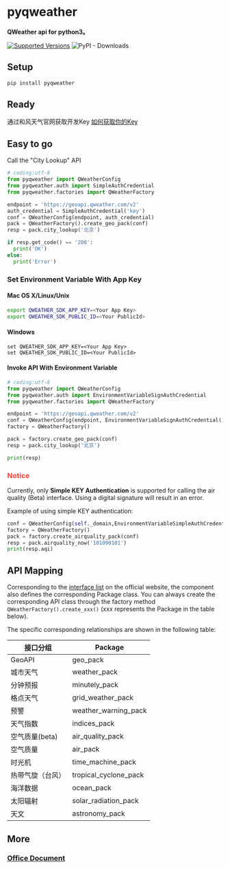 # pyqweather
**QWeather api for python3。**


[![Supported Versions](https://img.shields.io/badge/python-&nbsp;&nbsp;3.10&nbsp;|&nbsp;3.11&nbsp;|&nbsp;3.12&nbsp;-blue)](https://pypi.org/project/pyqweather/)
![PyPI - Downloads](https://img.shields.io/pypi/dm/pyqweather)

## Setup

```bash
pip install pyqweather
```



## Ready
通过和风天气官网获取开发Key [如何获取你的Key](https://dev.qweather.com/docs/configuration/project-and-key/)


## Easy to go
Call the "City Lookup" API

```python
# coding:utf-8
from pyqweather import QWeatherConfig
from pyqweather.auth import SimpleAuthCredential
from pyqweather.factories import QWeatherFactory

endpoint = 'https://geoapi.qweather.com/v2'
auth_credential = SimpleAuthCredential('key')
conf = QWeatherConfig(endpoint, auth_credential)
pack = QWeatherFactory().create_geo_pack(conf)
resp = pack.city_lookup('北京')

if resp.get_code() == '200':
  print('OK')
else:
  print('Error')
```


###  Set Environment Variable With App Key

#### Mac OS X/Linux/Unix

```bash
export QWEATHER_SDK_APP_KEY=<Your App Key>
export QWEATHER_SDK_PUBLIC_ID=<Your PublicId>
```

#### Windows

```shell
set QWEATHER_SDK_APP_KEY=<Your App Key>
set QWEATHER_SDK_PUBLIC_ID=<Your PublicId>
```

#### Invoke API With Environment Variable

```python
# coding:utf-8
from pyqweather import QWeatherConfig
from pyqweather.auth import EnvironmentVariableSignAuthCredential
from pyqweather.factories import QWeatherFactory

endpoint = 'https://geoapi.qweather.com/v2'
conf = QWeatherConfig(endpoint, EnvironmentVariableSignAuthCredential()) # 使用数字签名的方式
factory = QWeatherFactory()

pack = factory.create_geo_pack(conf)
resp = pack.city_lookup('北京')

print(resp)
```

### <span style="color:#F44336">Notice</span>

Currently, only **Simple KEY Authentication** is supported for calling the air quality (Beta) interface. Using a digital signature will result in an error.

Example of using simple KEY authentication:

```python
conf = QWeatherConfig(self._domain,EnvironmentVariableSimpleAuthCredential())
factory = QWeatherFactory()
pack = factory.create_airquality_pack(conf)
resp = pack.airquality_now('101090101')
print(resp.aqi)
```

## API Mapping

Corresponding to the [interface list](https://dev.qweather.com/docs/api/) on the official website, the component also defines the corresponding Package class. You can always create the corresponding API class through the factory method ```QWeatherFactory().create_xxx()``` (xxx represents the Package in the table below).

The specific corresponding relationships are shown in the following table:



| 接口分组  |  Package   | 
|----------| ---------- |
| GeoAPI | geo_pack |
| 城市天气 | weather_pack |
| 分钟预报 | minutely_pack |
| 格点天气 | grid_weather_pack |
| 预警 | weather_warning_pack |
| 天气指数 |  indices_pack |
| 空气质量(beta) | air_quality_pack | 
| 空气质量 | air_pack |
| 时光机 | time_machine_pack |
| 热带气旋（台风） | tropical_cyclone_pack | 
| 海洋数据 | ocean_pack |
| 太阳辐射 | solar_radiation_pack | 
| 天文 | astronomy_pack |


## More

### [Office Document](https://dev.qweather.com/docs/start/)